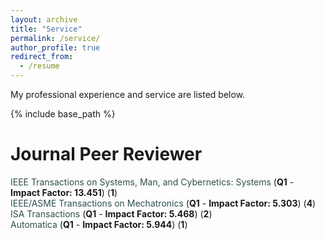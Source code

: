 ```yaml
---
layout: archive
title: "Service"
permalink: /service/
author_profile: true
redirect_from:
  - /resume
---
```


My professional experience and service are listed below.

{% include base_path %}

Journal Peer Reviewer
======
<a href="https://ieeexplore.ieee.org/xpl/RecentIssue.jsp?punumber=6221021" style="text-decoration:none; color:#2F4F4F">IEEE Transactions on Systems, Man, and Cybernetics: Systems</a> (**Q1** - **Impact Factor: 13.451**) (**1**) <br>
<a href="https://ieeexplore.ieee.org/xpl/RecentIssue.jsp?punumber=3516" style="text-decoration:none; color:#2F4F4F">IEEE/ASME Transactions on Mechatronics</a> (**Q1** - **Impact Factor: 5.303**) (**4**) <br>
<a href="https://www.journals.elsevier.com/isa-transactions" style="text-decoration:none; color:#2F4F4F">ISA Transactions</a> (**Q1** - **Impact Factor: 5.468**) (**2**) <br>
<a href="https://www.journals.elsevier.com/automatica" style="text-decoration:none; color:#2F4F4F">Automatica</a> (**Q1** - **Impact Factor: 5.944**) (**1**) <br>

